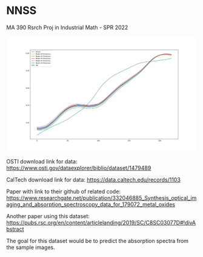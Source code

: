 # NNSS
MA 390 Rsrch Proj in Industrial Math - SPR 2022 

![](https://raw.githubusercontent.com/danielwilczak101/NNSS/main/images/FancyUQGraph.png)

OSTI download link for data: https://www.osti.gov/dataexplorer/biblio/dataset/1479489

CalTech download link for data: https://data.caltech.edu/records/1103


Paper with link to their github of related code: 
https://www.researchgate.net/publication/332046885_Synthesis_optical_imaging_and_absorption_spectroscopy_data_for_179072_metal_oxides

Another paper using this dataset: https://pubs.rsc.org/en/content/articlelanding/2019/SC/C8SC03077D#!divAbstract

 
The goal for this dataset would be to predict the absorption spectra from the sample images. 
